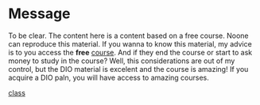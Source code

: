 # Message

To be clear. The content here is a content based on a free course. Noone can reproduce this material. If you wanna to know this material, my advice is to you access the **free** [course](https://web.dio.me/track/coding-the-future-claro-java-spring-boot). And if they end the course or start to ask money to study in the course? Well, this considerations are out of my control, but the DIO material is excelent and the course is amazing! If you acquire a DIO paln, you will have access to amazing courses.


[class](https://web.dio.me/lab/criando-um-banco-digital-com-java-e-orientacao-objetos/learning/133f3c7e-4474-4582-8e78-987f038ab283?back=/track/coding-the-future-claro-java-spring-boot)
